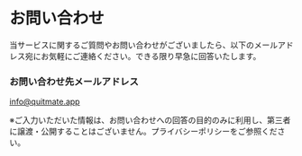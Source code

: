 # お問い合わせ

当サービスに関するご質問やお問い合わせがございましたら、以下のメールアドレス宛にお気軽にご連絡ください。できる限り早急に回答いたします。

### お問い合わせ先メールアドレス
[info@quitmate.app](mailto:info@quitmate.app)

※ご入力いただいた情報は、お問い合わせへの回答の目的のみに利用し、第三者に譲渡・公開することはございません。プライバシーポリシーをご参照ください。
